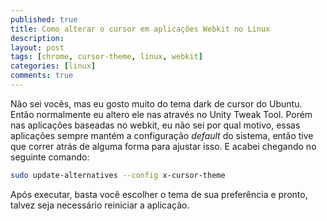```yaml
---
published: true
title: Como alterar o cursor em aplicações Webkit no Linux
description:
layout: post
tags: [chrome, cursor-theme, linux, webkit]
categories: [linux]
comments: true
---
```

Não sei vocês, mas eu gosto muito do tema dark de cursor do Ubuntu. Então normalmente eu altero ele nas através no Unity Tweak Tool. Porém nas aplicações baseadas no webkit, eu não sei por qual motivo, essas aplicações sempre mantém a configuração _default_ do sistema, então tive que correr atrás de alguma forma para ajustar isso. E acabei chegando no seguinte comando:

```bash
sudo update-alternatives --config x-cursor-theme
```

Após executar, basta você escolher o tema de sua preferência e pronto, talvez seja necessário reiniciar a aplicação.